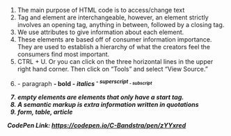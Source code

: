 1. The main purpose of HTML code is to access/change text
2. Tag and element are interchangeable, however, an element strictly involves an opening tag, anything in between, followed by a closing tag.
3. We use attributes to give information about each element.
4. These elements are based off of consumer information importance. They are used to establish a hierarchy of what the creators feel the consumers find most important.
5. CTRL + U. Or you can click on the three horizontal lines in the upper right hand corner. Then click on “Tools” and select “View Source.”
6.  <p> - paragraph  
    <b> - bold
    <i> - italics
    <sup> - superscript
    <sub> - subscript
7. empty elements are elements that only have a start tag.
8. A semantic markup is extra information written in quotations
9.  form,
    table,
    article


CodePen Link: https://codepen.io/C-Bandstra/pen/zYYxred
